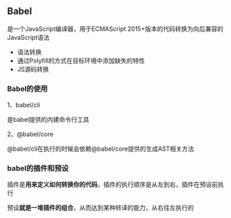 ## Babel

是一个JavaScript编译器，用于ECMAScript 2015+版本的代码转换为向后兼容的JavaScript语法

- 语法转换
- 通过Polyfill的方式在目标环境中添加缺失的特性
- JS源码转换

### Babel的使用

1、babel/cli

是babel提供的内建命令行工具

2、@babel/core

@babel/cli在执行的时候会依赖@babel/core提供的生成AST相关方法

### babel的插件和预设

插件是**用来定义如何转换你的代码**，插件的执行顺序是从左到右，插件在预设前执行

预设**就是一堆插件的组合**，从而达到某种转译的能力，从右往左执行的

